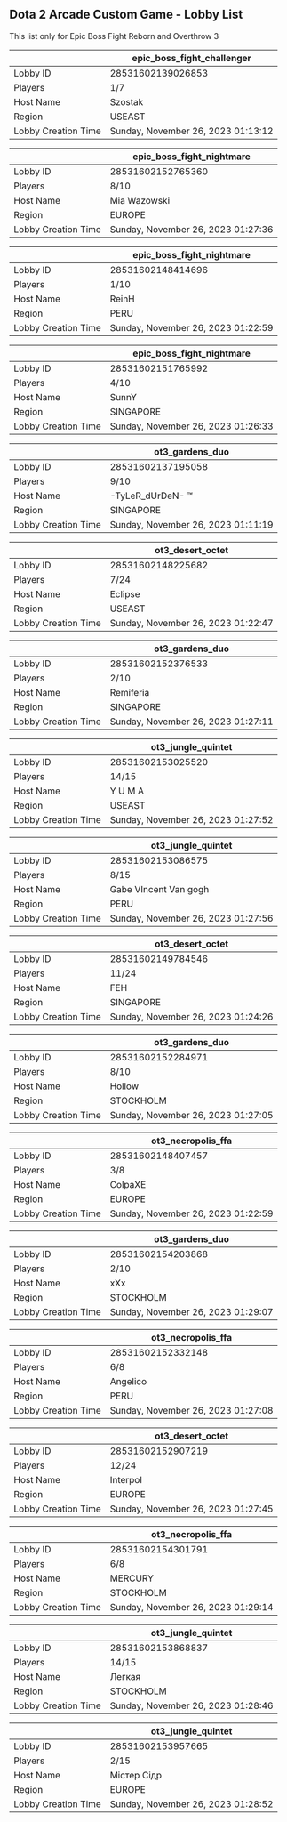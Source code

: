 ## Dota 2 Arcade Custom Game - Lobby List

This list only for Epic Boss Fight Reborn and Overthrow 3

|  | epic_boss_fight_challenger |
| ------ | ------ |
| Lobby ID | 28531602139026853 |
| Players | 1/7 |
| Host Name | Szostak |
| Region | USEAST |
| Lobby Creation Time | Sunday, November 26, 2023 01:13:12 |


|  | epic_boss_fight_nightmare |
| ------ | ------ |
| Lobby ID | 28531602152765360 |
| Players | 8/10 |
| Host Name | Mia Wazowski |
| Region | EUROPE |
| Lobby Creation Time | Sunday, November 26, 2023 01:27:36 |


|  | epic_boss_fight_nightmare |
| ------ | ------ |
| Lobby ID | 28531602148414696 |
| Players | 1/10 |
| Host Name | ReinH |
| Region | PERU |
| Lobby Creation Time | Sunday, November 26, 2023 01:22:59 |


|  | epic_boss_fight_nightmare |
| ------ | ------ |
| Lobby ID | 28531602151765992 |
| Players | 4/10 |
| Host Name | SunnY |
| Region | SINGAPORE |
| Lobby Creation Time | Sunday, November 26, 2023 01:26:33 |


|  | ot3_gardens_duo |
| ------ | ------ |
| Lobby ID | 28531602137195058 |
| Players | 9/10 |
| Host Name | -TyLeR_dUrDeN- ™ |
| Region | SINGAPORE |
| Lobby Creation Time | Sunday, November 26, 2023 01:11:19 |


|  | ot3_desert_octet |
| ------ | ------ |
| Lobby ID | 28531602148225682 |
| Players | 7/24 |
| Host Name | Eclipse |
| Region | USEAST |
| Lobby Creation Time | Sunday, November 26, 2023 01:22:47 |


|  | ot3_gardens_duo |
| ------ | ------ |
| Lobby ID | 28531602152376533 |
| Players | 2/10 |
| Host Name | Remiferia |
| Region | SINGAPORE |
| Lobby Creation Time | Sunday, November 26, 2023 01:27:11 |


|  | ot3_jungle_quintet |
| ------ | ------ |
| Lobby ID | 28531602153025520 |
| Players | 14/15 |
| Host Name | Y U M A |
| Region | USEAST |
| Lobby Creation Time | Sunday, November 26, 2023 01:27:52 |


|  | ot3_jungle_quintet |
| ------ | ------ |
| Lobby ID | 28531602153086575 |
| Players | 8/15 |
| Host Name | Gabe VIncent Van gogh |
| Region | PERU |
| Lobby Creation Time | Sunday, November 26, 2023 01:27:56 |


|  | ot3_desert_octet |
| ------ | ------ |
| Lobby ID | 28531602149784546 |
| Players | 11/24 |
| Host Name | FEH |
| Region | SINGAPORE |
| Lobby Creation Time | Sunday, November 26, 2023 01:24:26 |


|  | ot3_gardens_duo |
| ------ | ------ |
| Lobby ID | 28531602152284971 |
| Players | 8/10 |
| Host Name | Hollow |
| Region | STOCKHOLM |
| Lobby Creation Time | Sunday, November 26, 2023 01:27:05 |


|  | ot3_necropolis_ffa |
| ------ | ------ |
| Lobby ID | 28531602148407457 |
| Players | 3/8 |
| Host Name | ColpaXE |
| Region | EUROPE |
| Lobby Creation Time | Sunday, November 26, 2023 01:22:59 |


|  | ot3_gardens_duo |
| ------ | ------ |
| Lobby ID | 28531602154203868 |
| Players | 2/10 |
| Host Name | xXx |
| Region | STOCKHOLM |
| Lobby Creation Time | Sunday, November 26, 2023 01:29:07 |


|  | ot3_necropolis_ffa |
| ------ | ------ |
| Lobby ID | 28531602152332148 |
| Players | 6/8 |
| Host Name | Angelico |
| Region | PERU |
| Lobby Creation Time | Sunday, November 26, 2023 01:27:08 |


|  | ot3_desert_octet |
| ------ | ------ |
| Lobby ID | 28531602152907219 |
| Players | 12/24 |
| Host Name | Interpol |
| Region | EUROPE |
| Lobby Creation Time | Sunday, November 26, 2023 01:27:45 |


|  | ot3_necropolis_ffa |
| ------ | ------ |
| Lobby ID | 28531602154301791 |
| Players | 6/8 |
| Host Name | MERCURY |
| Region | STOCKHOLM |
| Lobby Creation Time | Sunday, November 26, 2023 01:29:14 |


|  | ot3_jungle_quintet |
| ------ | ------ |
| Lobby ID | 28531602153868837 |
| Players | 14/15 |
| Host Name | Легкая |
| Region | STOCKHOLM |
| Lobby Creation Time | Sunday, November 26, 2023 01:28:46 |


|  | ot3_jungle_quintet |
| ------ | ------ |
| Lobby ID | 28531602153957665 |
| Players | 2/15 |
| Host Name | Містер Сідр |
| Region | EUROPE |
| Lobby Creation Time | Sunday, November 26, 2023 01:28:52 |


